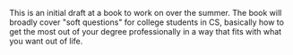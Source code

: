 This is an initial draft at a book to work on over the summer. The book will broadly cover "soft questions" for college students in CS, basically how to get the most out of your degree professionally in a way that fits with what you want out of life.
